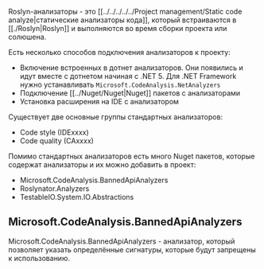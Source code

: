 Roslyn-анализаторы - это [[../../../../../Project management/Static code analyze|статические анализаторы кода]], который встраиваются в [[./Roslyn|Roslyn]] и выполняются во время сборки проекта или солюшена.

Есть несколько способов подключения анализаторов к проекту:
- Включение встроенных в дотнет анализаторов. Они появились и идут вместе с дотнетом начиная с .NET 5. Для .NET Framework нужно устанавливать `Microsoft.CodeAnalysis.NetAnalyzers`
- Подключение [[../Nuget/Nuget|Nuget]] пакетов с анализаторами
- Установка расширения на IDE с анализатором

Существует две основные группы стандартных анализаторов:
- Code style (IDExxxx)
- Code quality (CAxxxx)

Помимо стандартных анализаторов есть много Nuget пакетов, которые содержат анализаторы и их можно добавить в проект:
- Microsoft.CodeAnalysis.BannedApiAnalyzers
- Roslynator.Analyzers
- TestableIO.System.IO.Abstractions

## Microsoft.CodeAnalysis.BannedApiAnalyzers
Microsoft.CodeAnalysis.BannedApiAnalyzers - анализатор, который позволяет указать определённые сигнатуры, которые будут запрещены к использованию.